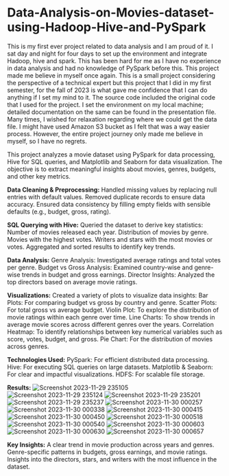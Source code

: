 # Data-Analysis-on-Movies-dataset-using-Hadoop-Hive-and-PySpark
This is my first ever project related to data analysis and I am proud of it. I sat day and night for four days to set up the environment and integrate Hadoop, hive and spark. This has been hard for me as I have no experience in data analysis and had no knowledge of PySpark before this. This project made me believe in myself once again. This is a small project considering the perspective of a technical expert but this project that I did in my first semester, for the fall of 2023 is what gave me confidence that I can do anything if I set my mind to it. 
The source code included the original code that I used for the project. I set the environment on my local machine; detailed documentation on the same can be found in the presentation file. 
Many times, I wished for relaxation regarding where we could get the data file. I might have used Amazon S3 bucket as I felt that was a way easier process. However, the entire project journey only made me believe in myself, so I have no regrets.

This project analyzes a movie dataset using PySpark for data processing, Hive for SQL queries, and Matplotlib and Seaborn for data visualization. The objective is to extract meaningful insights about movies, genres, budgets, and other key metrics.

**Data Cleaning & Preprocessing:**
Handled missing values by replacing null entries with default values.
Removed duplicate records to ensure data accuracy.
Ensured data consistency by filling empty fields with sensible defaults (e.g., budget, gross, rating).

**SQL Querying with Hive:**
Queried the dataset to derive key statistics:
Number of movies released each year.
Distribution of movies by genre.
Movies with the highest votes.
Writers and stars with the most movies or votes.
Aggregated and sorted results to identify key trends.

**Data Analysis:**
Genre Analysis: Investigated average ratings and total votes per genre.
Budget vs Gross Analysis: Examined country-wise and genre-wise trends in budget and gross earnings.
Director Insights: Analyzed the top directors based on average movie ratings.

**Visualizations:**
Created a variety of plots to visualize data insights:
Bar Plots: For comparing budget vs gross by country and genre.
Scatter Plots: For total gross vs average budget.
Violin Plot: To explore the distribution of movie ratings within each genre over time.
Line Charts: To show trends in average movie scores across different genres over the years.
Correlation Heatmap: To identify relationships between key numerical variables such as score, votes, budget, and gross.
Pie Chart: For the distribution of movies across genres.

**Technologies Used:**
PySpark: For efficient distributed data processing.
Hive: For executing SQL queries on large datasets.
Matplotlib & Seaborn: For clear and impactful visualizations.
HDFS: For scalable file storage.

**Results:**
![Screenshot 2023-11-29 235105](https://github.com/user-attachments/assets/9e37030d-d032-4431-99c9-d250429c8c8a)
![Screenshot 2023-11-29 235124](https://github.com/user-attachments/assets/3b8dd694-bb52-433c-8564-73267e48f3c3)
![Screenshot 2023-11-29 235201](https://github.com/user-attachments/assets/efdf9142-c1f1-45d5-95e3-ea124cb6fb96)
![Screenshot 2023-11-29 235237](https://github.com/user-attachments/assets/69c1a2b5-c873-4c6d-a141-2fe0a9acc93b)
![Screenshot 2023-11-30 000257](https://github.com/user-attachments/assets/8854fa63-f855-4d11-b9a2-df474578f21e)
![Screenshot 2023-11-30 000338](https://github.com/user-attachments/assets/238caf70-1307-429f-b4b7-4c9802069a83)
![Screenshot 2023-11-30 000415](https://github.com/user-attachments/assets/37c379ca-bdfd-487b-a5a8-536f7813ed19)
![Screenshot 2023-11-30 000450](https://github.com/user-attachments/assets/318076af-e440-48d3-bf96-acd13d498262)
![Screenshot 2023-11-30 000518](https://github.com/user-attachments/assets/40ead791-c907-4fca-b0bd-a69ee85abf88)
![Screenshot 2023-11-30 000540](https://github.com/user-attachments/assets/0e840ec9-5dba-40a6-afd7-dbbbc06fa504)
![Screenshot 2023-11-30 000603](https://github.com/user-attachments/assets/f50c4078-a81b-4ec2-a048-12a4476dd549)
![Screenshot 2023-11-30 000630](https://github.com/user-attachments/assets/435a686b-f5f4-4b05-b38f-5194d3e6bdb1)
![Screenshot 2023-11-30 000657](https://github.com/user-attachments/assets/807584b8-1b6c-42dc-9592-a2a574303c54)

**Key Insights:**
A clear trend in movie production across years and genres.
Genre-specific patterns in budgets, gross earnings, and movie ratings.
Insights into the directors, stars, and writers with the most influence in the dataset.





